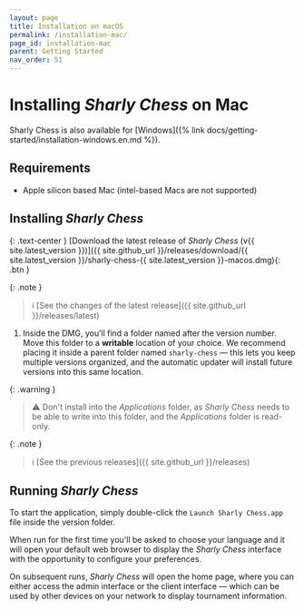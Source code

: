 ```yaml
---
layout: page
title: Installation on macOS
permalink: /installation-mac/
page_id: installation-mac
parent: Getting Started
nav_order: 51
---
```


# Installing _Sharly Chess_ on Mac

Sharly Chess is also available for [Windows]({% link docs/getting-started/installation-windows.en.md %}).

## Requirements

- Apple silicon based Mac (intel-based Macs are not supported)

## Installing _Sharly Chess_

{: .text-center }
[Download the latest release of _Sharly Chess_ (v{{ site.latest_version }})]({{ site.github_url }}/releases/download/{{ site.latest_version }}/sharly-chess-{{ site.latest_version }}-macos.dmg){: .btn }

{: .note }

> :information_source: [See the changes of the latest release]({{ site.github_url }}/releases/latest)

1. Inside the DMG, you’ll find a folder named after the version number. Move this folder to a **writable** location of your choice.
   We recommend placing it inside a parent folder named `sharly-chess` — this lets you keep multiple versions organized, and the automatic updater will install future versions into this same location.

{: .warning }

> :warning: Don't install into the _Applications_ folder, as _Sharly Chess_ needs to be able to write into this folder,
> and the _Applications_ folder is read-only.

{: .note }

> :information_source: [See the previous releases]({{ site.github_url }}/releases)

## Running _Sharly Chess_

To start the application, simply double-click the `Launch Sharly Chess.app` file inside the version folder.

When run for the first time you'll be asked to choose your language and it will open your default web browser to display the _Sharly Chess_ interface with the opportunity to configure your preferences.

On subsequent runs, _Sharly Chess_ will open the home page, where you can either access the admin interface or the client interface — which can be used by other devices on your network to display tournament information.
